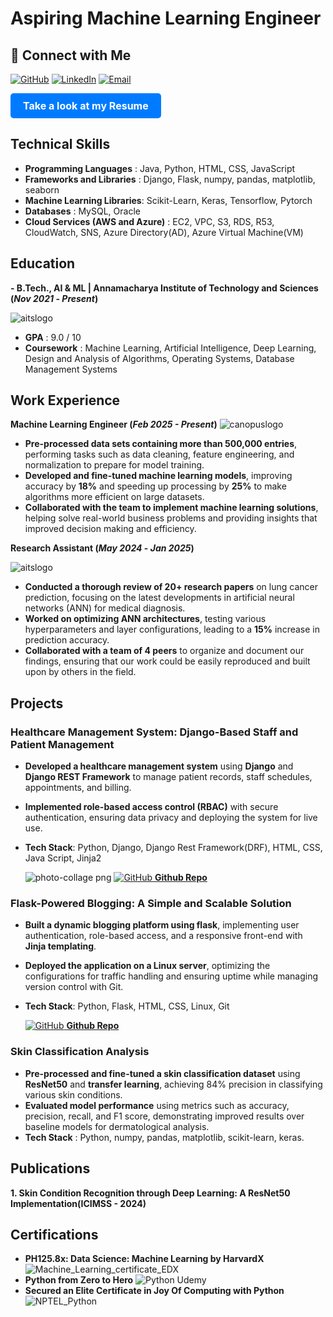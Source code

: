 # Aspiring Machine Learning Engineer

## 🔗 Connect with Me

[![GitHub](https://img.icons8.com/ios-glyphs/30/000000/github.png)](https://github.com/gunasekharvarma)
[![LinkedIn](https://img.icons8.com/ios-filled/30/0A66C2/linkedin.png)](https://www.linkedin.com/in/gunasekharvarma/)
[![Email](https://img.icons8.com/ios-glyphs/30/D14836/new-post.png)](mailto:gunasekhar.sangaraju@gmail.com)
<p align="left">
  <a href="https://drive.google.com/file/d/1bT9YFboCxKNAzoecWdr8JogGw4hGg8Ui/view?usp=drivesdk" target="_blank" style="display: inline-block; padding: 10px 20px; background-color: #007BFF; color: white; text-align: center; text-decoration: none; border-radius: 5px; font-size: 16px;">
    <b>Take a look at my Resume</b>
  </a>
</p>



## Technical Skills
- **Programming Languages** : Java, Python, HTML, CSS, JavaScript
- **Frameworks and Libraries** : Django, Flask, numpy, pandas, matplotlib, seaborn
- **Machine Learning Libraries**: Scikit-Learn, Keras, Tensorflow, Pytorch
- **Databases** : MySQL, Oracle
- **Cloud Services (AWS and Azure)** : EC2, VPC, S3, RDS, R53, CloudWatch, SNS, Azure Directory(AD), Azure Virtual Machine(VM)

## Education
**- B.Tech., AI & ML | Annamacharya Institute of Technology and Sciences (_Nov 2021_ - _Present_)**

![aitslogo](https://github.com/user-attachments/assets/ccdbe5db-52d4-4936-938f-3f56bca99e98)

   - **GPA** : 9.0 / 10
   - **Coursework** : Machine Learning, Artificial Intelligence, Deep Learning, Design and Analysis of Algorithms, Operating Systems, Database Management Systems    					       		

## Work Experience
**Machine Learning Engineer (_Feb 2025 - Present_)**
![canopuslogo](https://github.com/user-attachments/assets/a8274bf1-5672-46e7-9721-fc40f6426196)

-  **Pre-processed data sets containing more than 500,000 entries**, performing tasks such as data cleaning, feature
 engineering, and normalization to prepare for model training.
- **Developed and fine-tuned machine learning models**, improving accuracy by **18%** and speeding up processing by **25%**
 to make algorithms more efficient on large datasets.
- **Collaborated with the team to implement machine learning solutions**, helping solve real-world business problems
 and providing insights that improved decision making and efficiency.

**Research Assistant (_May 2024_ - _Jan 2025_)**


![aitslogo](https://github.com/user-attachments/assets/8cb359e1-8b53-4294-ab93-bd1887c9413d)

-  **Conducted a thorough review of 20+ research papers** on lung cancer prediction, focusing on the latest developments
 in artificial neural networks (ANN) for medical diagnosis.
- **Worked on optimizing ANN architectures**, testing various hyperparameters and layer configurations, leading to a **15%**
 increase in prediction accuracy.
- **Collaborated with a team of 4 peers** to organize and document our findings, ensuring that our work could be easily
 reproduced and built upon by others in the field.

## Projects
### Healthcare Management System: Django-Based Staff and Patient Management
- **Developed a healthcare management system** using **Django** and **Django REST Framework** to manage patient
 records, staff schedules, appointments, and billing.
-  **Implemented role-based access control (RBAC)** with secure authentication, ensuring data privacy and deploying the
 system for live use.
- **Tech Stack**: Python, Django, Django Rest Framework(DRF), HTML, CSS, Java Script, Jinja2

  ![photo-collage png](https://github.com/user-attachments/assets/809dff8b-240f-49ef-8072-10776ba47c9d)
  [![GitHub](https://img.icons8.com/ios-glyphs/30/000000/github.png) **Github Repo**](https://github.com/gunasekharvarma/Hospital)

  


###  Flask-Powered Blogging: A Simple and Scalable Solution
-  **Built a dynamic blogging platform using flask**, implementing user authentication, role-based access, and a responsive
 front-end with **Jinja templating**.
- **Deployed the application on a Linux server**, optimizing the configurations for traffic handling and ensuring uptime
 while managing version control with Git.
- **Tech Stack**: Python, Flask, HTML, CSS, Linux, Git
  
  [![GitHub](https://img.icons8.com/ios-glyphs/30/000000/github.png) **Github Repo**](https://github.com/gunasekharvarma/Flask_Blog_App)


###  Skin Classification Analysis
- **Pre-processed and fine-tuned a skin classification dataset** using **ResNet50** and **transfer learning**, achieving 84%
 precision in classifying various skin conditions.
-  **Evaluated model performance** using metrics such as accuracy, precision, recall, and F1 score, demonstrating improved
 results over baseline models for dermatological analysis.
-  **Tech Stack** : Python, numpy, pandas, matplotlib, scikit-learn, keras.



## Publications
**1. Skin Condition Recognition through Deep Learning: A ResNet50 Implementation(ICIMSS - 2024)**

## Certifications
- **PH125.8x: Data Science: Machine Learning by HarvardX**
   ![Machine_Learning_certificate_EDX](https://github.com/user-attachments/assets/439908f0-2325-4934-af26-2ae72c33a369)
- **Python from Zero to Hero**
  ![Python Udemy](https://github.com/user-attachments/assets/c0a6c818-1b66-4add-a63d-2511e05d0990)
- **Secured an Elite Certificate in Joy Of Computing with Python**
  ![NPTEL_Python](https://github.com/user-attachments/assets/59ce2090-4d51-46cd-b4c4-394330eaef42)


  
